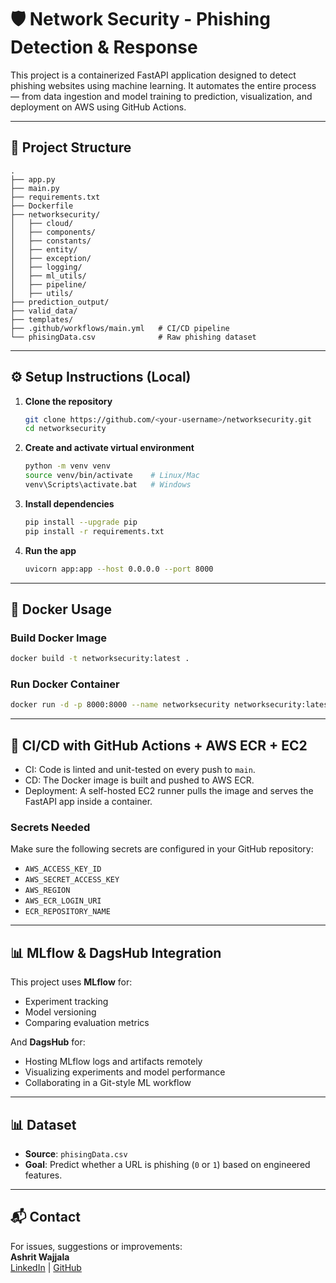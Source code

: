 # 🛡️ Network Security - Phishing Detection & Response

This project is a containerized FastAPI application designed to detect phishing websites using machine learning. It automates the entire process — from data ingestion and model training to prediction, visualization, and deployment on AWS using GitHub Actions.

---

## 📁 Project Structure

```
.
├── app.py
├── main.py
├── requirements.txt
├── Dockerfile
├── networksecurity/
│   ├── cloud/
│   ├── components/
│   ├── constants/
│   ├── entity/
│   ├── exception/
│   ├── logging/
│   ├── ml_utils/
│   ├── pipeline/
│   ├── utils/
├── prediction_output/
├── valid_data/
├── templates/
├── .github/workflows/main.yml   # CI/CD pipeline
└── phisingData.csv              # Raw phishing dataset
```

---

## ⚙️ Setup Instructions (Local)

1. **Clone the repository**
   ```bash
   git clone https://github.com/<your-username>/networksecurity.git
   cd networksecurity
   ```

2. **Create and activate virtual environment**
   ```bash
   python -m venv venv
   source venv/bin/activate    # Linux/Mac
   venv\Scripts\activate.bat   # Windows
   ```

3. **Install dependencies**
   ```bash
   pip install --upgrade pip
   pip install -r requirements.txt
   ```

4. **Run the app**
   ```bash
   uvicorn app:app --host 0.0.0.0 --port 8000
   ```

---

## 🐳 Docker Usage

### Build Docker Image
```bash
docker build -t networksecurity:latest .
```

### Run Docker Container
```bash
docker run -d -p 8000:8000 --name networksecurity networksecurity:latest
```

---

## 🚀 CI/CD with GitHub Actions + AWS ECR + EC2

- CI: Code is linted and unit-tested on every push to `main`.
- CD: The Docker image is built and pushed to AWS ECR.
- Deployment: A self-hosted EC2 runner pulls the image and serves the FastAPI app inside a container.

### Secrets Needed

Make sure the following secrets are configured in your GitHub repository:

- `AWS_ACCESS_KEY_ID`
- `AWS_SECRET_ACCESS_KEY`
- `AWS_REGION`
- `AWS_ECR_LOGIN_URI`
- `ECR_REPOSITORY_NAME`

---

## 📊 MLflow & DagsHub Integration

This project uses **MLflow** for:
- Experiment tracking
- Model versioning
- Comparing evaluation metrics

And **DagsHub** for:
- Hosting MLflow logs and artifacts remotely
- Visualizing experiments and model performance
- Collaborating in a Git-style ML workflow

---

## 📊 Dataset

- **Source**: `phisingData.csv`
- **Goal**: Predict whether a URL is phishing (`0` or `1`) based on engineered features.

---

## 📬 Contact

For issues, suggestions or improvements:  
**Ashrit Wajjala**  
[LinkedIn](https://www.linkedin.com/in/ashritwajjala) | [GitHub](https://github.com/AshritWajjala)

